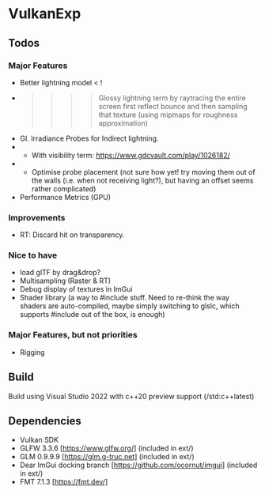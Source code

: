 # VulkanExp

## Todos

### Major Features
 - Better lightning model < !
 - >>>> Glossy lightning term by raytracing the entire screen first reflect bounce and then sampling that texture (using mipmaps for roughness approximation)
 - GI. Irradiance Probes for Indirect lightning.
 - - With visibility term: https://www.gdcvault.com/play/1026182/
 - - Optimise probe placement (not sure how yet! try moving them out of the walls (i.e. when not receiving light?), but having an offset seems rather complicated)
 - Performance Metrics (GPU)
 
### Improvements 
- RT: Discard hit on transparency.

### Nice to have
 - load glTF by drag&drop?
 - Multisampling (Raster & RT)
 - Debug display of textures in ImGui
 - Shader library (a way to #include stuff. Need to re-think the way shaders are auto-compiled, maybe simply switching to glslc, which supports #include out of the box, is enough)

### Major Features, but not priorities
 - Rigging

## Build

Build using Visual Studio 2022 with c++20 preview support (/std:c++latest)

## Dependencies

 - Vulkan SDK
 - GLFW 3.3.6 [https://www.glfw.org/] (included in ext/)
 - GLM 0.9.9.9 [https://glm.g-truc.net] (included in ext/)
 - Dear ImGui docking branch [https://github.com/ocornut/imgui] (included in ext/)
 - FMT 7.1.3 [https://fmt.dev/]